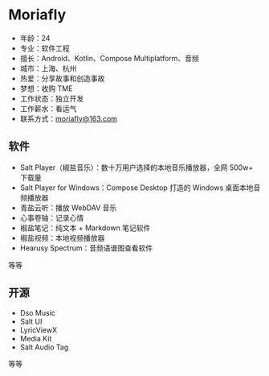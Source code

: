# Moriafly

- 年龄：24
- 专业：软件工程
- 擅长：Android、Kotlin、Compose Multiplatform、音频
- 城市：上海、杭州
- 热爱：分享故事和创造事故
- 梦想：收购 TME
- 工作状态：独立开发
- 工作薪水：看运气
- 联系方式：moriafly@163.com

## 软件

- Salt Player（椒盐音乐）：数十万用户选择的本地音乐播放器，全网 500w+ 下载量
- Salt Player for Windows：Compose Desktop 打造的 Windows 桌面本地音频播放器
- 青盐云听：播放 WebDAV 音乐
- 心事卷轴：记录心情
- 椒盐笔记：纯文本 + Markdown 笔记软件
- 椒盐视频：本地视频播放器
- Hearusy Spectrum：音频语谱图查看软件

等等

## 开源

- Dso Music
- Salt UI
- LyricViewX
- Media Kit
- Salt Audio Tag

等等